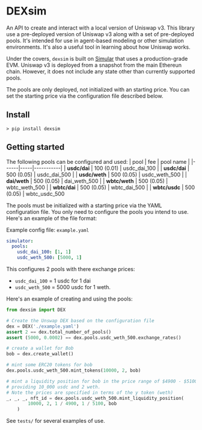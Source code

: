 # DEXsim

An API to create and interact with a local version of Uniswap v3.  This library
use a pre-deployed version of Uniswap v3 along with a set of pre-deployed pools. It's intended for use in agent-based modeling or other simulation environments. It's also a useful tool in learning about how Uniswap works.

Under the covers, `dexsim` is built on [Simular](https://simular.readthedocs.io/en/latest/) that uses a production-grade EVM. Uniswap v3 is deployed from a snapshot from the main Ethereun chain. However, it does not include any state other than currently supported pools.

The pools are only deployed, not initialized with an starting price. You can set the starting price via the configuration file described below. 

## Install
```console
> pip install dexsim
```

## Getting started

The following pools can be configured and used:
| pool | fee | pool name | 
|------|-----|-----------|
| **usdc/dai** | 100 (0.01) | usdc_dai_100 | 
| **usdc/dai** | 500 (0.05) | usdc_dai_500 | 
| **usdc/weth** | 500 (0.05) | usdc_weth_500 | 
| **dai/weth** | 500 (0.05) | dai_weth_500 |
| **wbtc/weth** | 500 (0.05) | wbtc_weth_500 |
| **wbtc/dai** | 500 (0.05) | wbtc_dai_500 |
| **wbtc/usdc** | 500 (0.05) | wbtc_usdc_500

The pools must be initialized with a starting price via the YAML configuration file. You only need to configure the pools you intend to use.  Here's an example of the file format:

Example config file: `example.yaml`
```yaml
simulator:
  pools:
    usdc_dai_100: [1, 1]
    usdc_weth_500: [5000, 1]
```
This configures 2 pools with there exchange prices: 
* `usdc_dai_100` = 1 usdc for 1 dai
* `usdc_weth_500` = 5000 usdc for 1 weth.

Here's an example of creating and using the pools:

```python
from dexsim import DEX

# Create the Unswap DEX based on the configuration file
dex = DEX('./example.yaml')
assert 2 == dex.total_number_of_pools()
assert (5000, 0.0002) == dex.pools.usdc_weth_500.exchange_rates()

# create a wallet for Bob
bob = dex.create_wallet()

# mint some ERC20 tokens for bob
dex.pools.usdc_weth_500.mint_tokens(10000, 2, bob)

# mint a liquidity position for bob in the price range of $4900 - $5100 by 
# providing 10_000 usdc and 2 weth.  
# Note the prices are specified in terms of the y token (weth)
_, _, _, nft_id = dex.pools.usdc_weth_500.mint_liquidity_position(
        10000, 2, 1 / 4900, 1 / 5100, bob
    )
```

See `tests/` for several examples of use.


